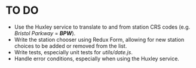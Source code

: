 # TO DO

* Use the Huxley service to translate to and from station CRS codes (e.g. *Bristol Parkway* = ***BPW***).
* Write the station chooser using Redux Form, allowing for new station choices to be added or removed from the list.
* Write tests, especially unit tests for *utils/date.js*.
* Handle error conditions, especially when using the Huxley service.
